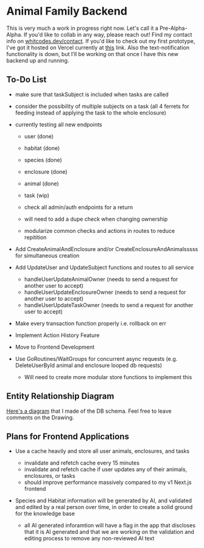 # Animal Family Backend
This is very much a work in progress right now. Let's call it a Pre-Alpha-Alpha. If you'd like to collab in any way, please reach out! Find my contact info on [whitcodes.dev/contact](whitcodes.dev/contact). If you'd like to check out my first prototype, I've got it hosted on Vercel currently at [this](animal-family.vercel.app) link. Also the text-notification functionality is down, but I'll be working on that once I have this new backend up and running.

## To-Do List
- make sure that taskSubject is included when tasks are called
- consider the possibility of multiple subjects on a task (all 4 ferrets for feeding instead of applying the task to the whole enclosure)

- currently testing all new endpoints
    - user (done)
    - habitat (done)
    - species (done)
    - enclosure (done)
    - animal (done)
    - task (wip)

    - check all admin/auth endpoints for a return
    - will need to add a dupe check when changing ownership

    - modularize common checks and actions in routes to reduce repitition

- Add CreateAnimalAndEnclosure and/or CreateEnclosureAndAnimalsssss for simultaneous creation
- Add UpdateUser and UpdateSubject functions and routes to all service
    - handleUserUpdateAnimalOwner (needs to send a request for another user to accept)
    - handleUserUpdateEnclosureOwner (needs to send a request for another user to accept)
    - handleUserUpdateTaskOwner (needs to send a request for another user to accept)
- Make every transaction function properly i.e. rollback on err

- Implement Action History Feature

- Move to Frontend Development

- Use GoRoutines/WaitGroups for concurrent async requests (e.g. DeleteUserById animal and enclosure looped db requests)
    - Will need to create more modular store functions to implement this

## Entity Relationship Diagram
[Here's a diagram](https://docs.google.com/drawings/d/1Vi1yngr4CeXXt-slRGJsLI35_R-y-oIHlZ466be_wx8/edit?usp=sharing) that I made of the DB schema. Feel free to leave comments on the Drawing.

## Plans for Frontend Applications
- Use a cache heavily and store all user animals, enclosures, and tasks
    - invalidate and refetch cache every 15 minutes
    - invalidate and refetch cache if user updates any of their animals, enclosures, or tasks
    - should improve performance massively compared to my v1 Next.js frontend

- Species and Habitat information will be generated by AI, and validated and edited by a real person over time, in order to create a solid ground for the knowledge base
    - all AI generated inforamtion will have a flag in the app that discloses that it is AI generated and that we are working on the validation and editing process to remove any non-reviewed AI text